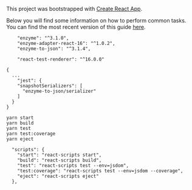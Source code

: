 This project was bootstrapped with [Create React App](https://github.com/facebookincubator/create-react-app).

Below you will find some information on how to perform common tasks.<br>
You can find the most recent version of this guide [here](https://github.com/facebookincubator/create-react-app/blob/master/packages/react-scripts/template/README.md).
```
    "enzyme": "^3.1.0",
    "enzyme-adapter-react-16": "^1.0.2",
    "enzyme-to-json": "^3.1.4",

    "react-test-renderer": "^16.0.0"
```

```
{
  ...
    "jest": {
    "snapshotSerializers": [
      "enzyme-to-json/serializer"
    ]
  }
}
```

```
yarn start
yarn build
yarn test
yarn test:coverage
yarn eject
```

```
  "scripts": {
    "start": "react-scripts start",
    "build": "react-scripts build",
    "test": "react-scripts test --env=jsdom",
    "test:coverage": "react-scripts test --env=jsdom --coverage",
    "eject": "react-scripts eject"
  },
```